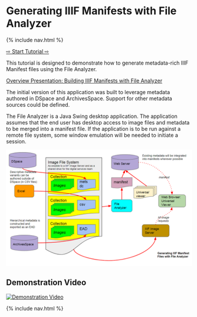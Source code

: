 # Generating IIIF Manifests with File Analyzer

{% include nav.html %}

[&#x21E8; Start Tutorial &#x21E8;](https://Georgetown-University-Libraries.github.io/File-Analyzer-Test-Data/iiif)

This tutorial is designed to demonstrate how to generate metadata-rich IIIF Manifest files using the File Analyzer.

[Overview Presentation: Building IIIF Manifests with File Analyzer](https://gitpitch.com/Georgetown-University-Libraries/testManifests#/)

The initial version of this application was built to leverage metadata authored in DSpace and ArchivesSpace.  Support for other metadata sources could be defined.

The File Analyzer is a Java Swing desktop application.  The application assumes that the end user has desktop access to image files and metadata to be merged into a manifest file.  If the application is to be run against a remote file system, some window emulation will be needed to initiate a session.

![Flow Diagram](overview.png)

## Demonstration Video

[![Demonstration Video](https://i.ytimg.com/vi/mFpgjzkOOWo/hqdefault.jpg)](https://www.youtube.com/watch?v=mFpgjzkOOWo)

{% include nav.html %}
